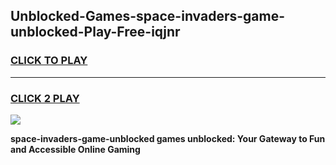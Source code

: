 
## Unblocked-Games-space-invaders-game-unblocked-Play-Free-iqjnr
<h3>
<a href="https://premium76.site?title=space-invaders-game-unblocked&ref=18A">CLICK TO PLAY</a></h3>
<hr>

<h3>
<a href="https://premium76.site?title=space-invaders-game-unblocked&ref=18A">CLICK 2 PLAY</a>
  
</h3>

<a href="https://premium76.site?title=space-invaders-game-unblocked&ref=18A"><img src="https://clearcache.store/games.png"></a>


**space-invaders-game-unblocked games unblocked: Your Gateway to Fun and Accessible Online Gaming**
